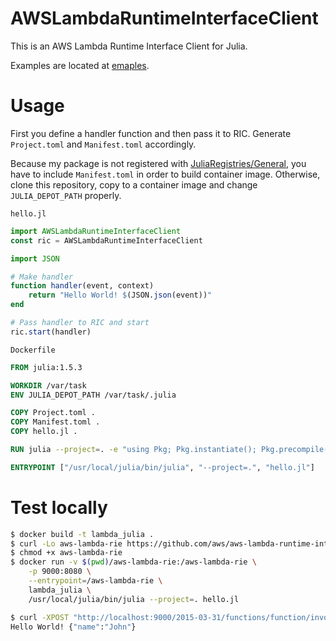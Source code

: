 # AWSLambdaRuntimeInterfaceClient

This is an AWS Lambda Runtime Interface Client for Julia.

Examples are located at [emaples](./examples).

# Usage

First you define a handler function and then pass it to RIC.
Generate `Project.toml` and `Manifest.toml` accordingly.

Because my package is not registered with [JuliaRegistries/General](https://github.com/JuliaRegistries/General), you have to include `Manifest.toml` in order to build container image.
Otherwise, clone this repository, copy to a container image and change `JULIA_DEPOT_PATH` properly.

`hello.jl`
```julia
import AWSLambdaRuntimeInterfaceClient
const ric = AWSLambdaRuntimeInterfaceClient

import JSON

# Make handler
function handler(event, context)
    return "Hello World! $(JSON.json(event))"
end

# Pass handler to RIC and start
ric.start(handler)
```


`Dockerfile`
```dockerfile
FROM julia:1.5.3

WORKDIR /var/task
ENV JULIA_DEPOT_PATH /var/task/.julia

COPY Project.toml .
COPY Manifest.toml .
COPY hello.jl .

RUN julia --project=. -e "using Pkg; Pkg.instantiate(); Pkg.precompile()"

ENTRYPOINT ["/usr/local/julia/bin/julia", "--project=.", "hello.jl"]
```

# Test locally

```bash
$ docker build -t lambda_julia .
$ curl -Lo aws-lambda-rie https://github.com/aws/aws-lambda-runtime-interface-emulator/releases/latest/download/aws-lambda-rie
$ chmod +x aws-lambda-rie
$ docker run -v $(pwd)/aws-lambda-rie:/aws-lambda-rie \
    -p 9000:8080 \
    --entrypoint=/aws-lambda-rie \
    lambda_julia \
    /usr/local/julia/bin/julia --project=. hello.jl

$ curl -XPOST "http://localhost:9000/2015-03-31/functions/function/invocations" -d '{"name":"John"}'
Hello World! {"name":"John"}
```

